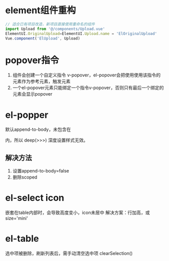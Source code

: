 # element组件重构
```javascript
// 适合已有项目改造，新项目直接使用重命名的组件
import Upload from '@/components/Upload.vue'
ElementUI.OriginalUpload=ElementUI.Upload.name = 'ElOriginalUpload'
Vue.component('ElUpload', Upload)
```
# popover指令
1. 组件会创建一个自定义指令 v-popover，el-popover会把使用使用该指令的元素作为参考元素，触发元素
2. 一个el-popover元素只能绑定一个指令v-popover，否则只有最后一个绑定的元素会显示popover
   
# el-popper
默认append-to-body，未包含在<div id='app'></div>内，所以 deep(>>>) 深度设置样式无效。

## 解决方法
1. 设置append-to-body=false
2. 删除scoped

# el-select icon
嵌套在table内部时，会导致高度变小，icon未居中
解决方案：行加高，或 size='mini'


# el-table
选中项被删除，刷新列表后，需手动清空选中项 clearSelection()
